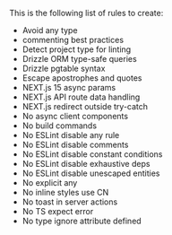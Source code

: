 This is the following list of rules to create:

- Avoid any type
- commenting best practices
- Detect project type for linting
- Drizzle ORM type-safe queries
- Drizzle pgtable syntax
- Escape apostrophes and quotes
- NEXT.js 15 async params
- NEXT.js API route data handling
- NEXT.js redirect outside try-catch
- No async client components
- No build commands
- No ESLint disable any rule
- No ESLint disable comments
- No ESLint disable constant conditions
- No ESLint disable exhaustive deps
- No ESLint disable unescaped entities
- No explicit any
- No inline styles use CN
- No toast in server actions
- No TS expect error
- No type ignore attribute defined
